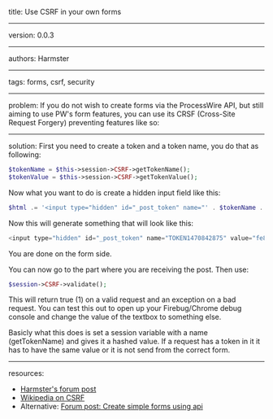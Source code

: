 title: Use CSRF in your own forms

----

version: 0.0.3

----

authors: Harmster

----

tags: forms, csrf, security

----

problem: 
If you do not wish to create forms via the ProcessWire API, but still aiming to use PW's form features, you can use its CRSF (Cross-Site Request Forgery) preventing features like so:

----

solution: 
First you need to create a token and a token name, you do that as following:

```PHP
$tokenName = $this->session->CSRF->getTokenName();
$tokenValue = $this->session->CSRF->getTokenValue();
```

Now what you want to do is create a hidden input field like this:

```PHP
$html .= '<input type="hidden" id="_post_token" name="' . $tokenName . '" value="' . $tokenValue . '"/>';
```

Now this will generate something that will look like this:

```PHP
<input type="hidden" id="_post_token" name="TOKEN1470842875" value="fe8ce9c1b9e6b9e361830df3525c49317a35332fbf626aa8793777a3b705824a">
```

You are done on the form side.
 
You can now go to the part where you are receiving the post. Then use:

```PHP
$session->CSRF->validate();
```

This will return true (1) on a valid request and an exception on a bad request. You can test this out to open up your Firebug/Chrome debug console and change the value of the textbox to something else.

Basicly what this does is set a session variable with a name (getTokenName) and gives it a hashed value. If a request has a token in it it has to have the same value or it is not send from the correct form.

----

resources:
* [Harmster's forum post](https://processwire.com/talk/topic/3779-use-csrf-in-your-own-forms/)
* [Wikipedia on CSRF](https://en.wikipedia.org/wiki/Cross-site_request_forgery)
* Alternative: [Forum post: Create simple forms using api](https://processwire.com/talk/topic/2089-create-simple-forms-using-api/)
